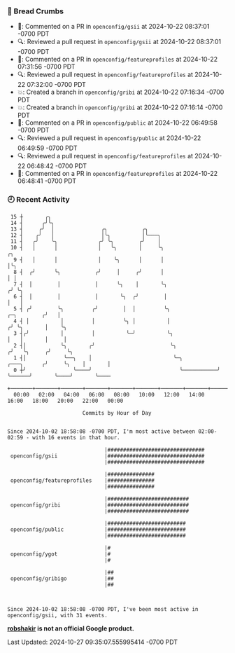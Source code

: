 ### 🍞 Bread Crumbs

 * 💬: Commented on a PR in  `openconfig/gsii` at 2024-10-22 08:37:01 -0700 PDT
 * 🔍: Reviewed a pull request in  `openconfig/gsii` at 2024-10-22 08:37:01 -0700 PDT
 * 💬: Commented on a PR in  `openconfig/featureprofiles` at 2024-10-22 07:31:56 -0700 PDT
 * 🔍: Reviewed a pull request in  `openconfig/featureprofiles` at 2024-10-22 07:32:00 -0700 PDT
 * 💥: Created a branch in `openconfig/gribi` at 2024-10-22 07:16:34 -0700 PDT
 * 💥: Created a branch in `openconfig/gribi` at 2024-10-22 07:16:14 -0700 PDT
 * 💬: Commented on a PR in  `openconfig/public` at 2024-10-22 06:49:58 -0700 PDT
 * 🔍: Reviewed a pull request in  `openconfig/public` at 2024-10-22 06:49:59 -0700 PDT
 * 🔍: Reviewed a pull request in  `openconfig/featureprofiles` at 2024-10-22 06:48:42 -0700 PDT
 * 💬: Commented on a PR in  `openconfig/featureprofiles` at 2024-10-22 06:48:41 -0700 PDT

### 🕘 Recent Activity
```
 15 ┼       ╭╮
 14 ┤      ╭╯╰╮
 13 ┤     ╭╯  │               ╭╮           ╭╮
 12 ┤    ╭╯   │               │╰╮          │╰───╮
 11 ┤   ╭╯    ╰╮             ╭╯ ╰╮        ╭╯    │
 10 ┤   │      │             │   ╰╮       │     ╰╮                                            ╭╮
  9 ┤   │      │             │    ╰╮      │      │                                            │╰╮
  8 ┤  ╭╯      ╰╮           ╭╯     │     ╭╯      │                                            │ │
  7 ┤  │        │           │      ╰╮    │       ╰╮                                          ╭╯ ╰╮
  6 ┤  │        │           │       ╰╮  ╭╯        │                                          │   │
  5 ┤ ╭╯        ╰╮         ╭╯        │  │         ╰╮                             ╭─╮        ╭╯   │
  4 ┤ │          │         │         ╰╮ │          │                            ╭╯ ╰╮       │    ╰╮
  3 ┤╭╯          │         │          ╰─╯          ╰╮                           │   │       │     │
  2 ┤│           ╰╮       ╭╯                        ╰╮                         ╭╯   ╰╮     ╭╯     ╰╮
  1 ┤│            ╰──╮    │                          ╰─╮           ╭───╮      ╭╯     ╰╮    │       │
  0 ┼╯               ╰────╯                            ╰───────────╯   ╰──────╯       ╰────╯       ╰────
    +───────+───────+───────+───────+───────+───────+───────+───────+───────+───────+───────+───────+────
  00:00   02:00   04:00   06:00   08:00   10:00   12:00   14:00   16:00   18:00   20:00   22:00   00:00   

						Commits by Hour of Day


Since 2024-10-02 18:58:08 -0700 PDT, I'm most active between 02:00-02:59 - with 16 events in that hour.

```



```
                               |###############################
 openconfig/gsii               |###############################
                               |###############################

                               |###############
 openconfig/featureprofiles    |###############
                               |###############

                               |##########################
 openconfig/gribi              |##########################
                               |##########################

                               |#########################
 openconfig/public             |#########################
                               |#########################

                               |#
 openconfig/ygot               |#
                               |#

                               |##
 openconfig/gribigo            |##
                               |##



Since 2024-10-02 18:58:08 -0700 PDT, I've been most active in openconfig/gsii, with 31 events.

```
**[robshakir](mailto:robjs@google.com) is not an official Google product.**  


Last Updated: 2024-10-27 09:35:07.555995414 -0700 PDT
